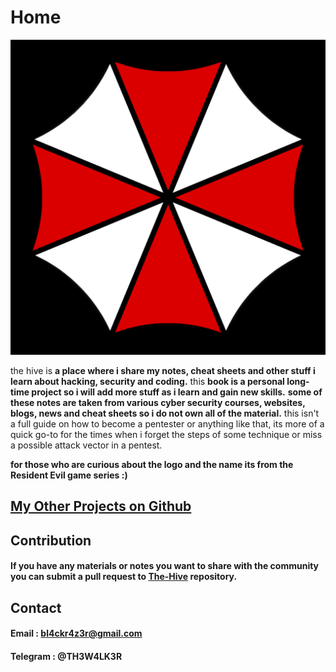 # Home

![](.gitbook/assets/logo.png)

the hive is **a place where i share my notes, cheat sheets and other stuff i learn about hacking, security and coding.** this **book is a personal long-time project so i will add more stuff as i learn and gain new skills.** **some of these notes are taken from various cyber security courses, websites, blogs, news and cheat sheets so i do not own all of the material.** this isn't a full guide on how to become a pentester or anything like that, its more of a quick go-to for the times when i forget the steps of some technique or miss   a possible attack vector in a pentest.

**for those who are curious about the logo and the name its from the Resident Evil game series :\)**

## [My Other Projects on Github](https://github.com/7h3w4lk3r)

## Contribution

#### If you have any materials or notes you want to share with the community you can submit a pull request to [The-Hive](https://github.com/7h3w4lk3r/THE_HIVE) repository. 

## **Contact**

####  Email : bl4ckr4z3r@gmail.com 

####  Telegram : @TH3W4LK3R

